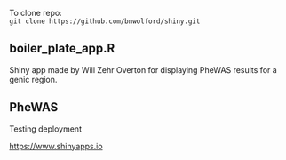 
To clone repo:  
`git clone https://github.com/bnwolford/shiny.git`

## boiler_plate_app.R
Shiny app made by Will Zehr Overton for displaying PheWAS results for a genic region.

## PheWAS
Testing deployment

https://www.shinyapps.io
